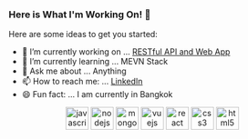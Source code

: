 ### Here is What I'm Working On! 👋

Here are some ideas to get you started:

- 🔭 I’m currently working on ... [RESTful API and Web App](https://github.com/georgearion/happytours)
- 🌱 I’m currently learning ... MEVN Stack
- 💬 Ask me about ... Anything
- 📫 How to reach me: ... [LinkedIn](https://www.linkedin.com/in/ariongeorge/)
- 😄 Fun fact: ... I am currently in Bangkok

<p align="center"><img src=https://devicons.github.io/devicon/devicon.git/icons/javascript/javascript-original.svg alt=javascript width="40" height="40"/> <img src=https://devicons.github.io/devicon/devicon.git/icons/nodejs/nodejs-original-wordmark.svg alt=nodejs width="40" height="40"/> <img src=https://devicons.github.io/devicon/devicon.git/icons/mongodb/mongodb-original-wordmark.svg alt=mongodb width="40" height="40"/> <img src=https://devicons.github.io/devicon/devicon.git/icons/vuejs/vuejs-original-wordmark.svg alt=vuejs width="40" height="40"/> <img src=https://devicons.github.io/devicon/devicon.git/icons/react/react-original-wordmark.svg alt=react width="40" height="40"/> <img src=https://devicons.github.io/devicon/devicon.git/icons/css3/css3-original-wordmark.svg alt=css3 width="40" height="40"/> <img src=https://devicons.github.io/devicon/devicon.git/icons/html5/html5-original-wordmark.svg alt=html5 width="40" height="40"/></p>
